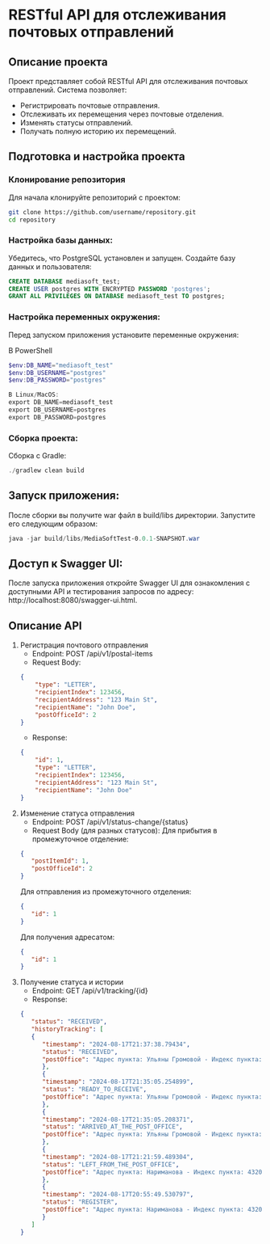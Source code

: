 # RESTful API для отслеживания почтовых отправлений

## Описание проекта

Проект представляет собой RESTful API для отслеживания почтовых отправлений. Система позволяет:
- Регистрировать почтовые отправления.
- Отслеживать их перемещения через почтовые отделения.
- Изменять статусы отправлений.
- Получать полную историю их перемещений.

## Подготовка и настройка проекта

### Клонирование репозитория

Для начала клонируйте репозиторий с проектом:

```bash
git clone https://github.com/username/repository.git
cd repository
```

### Настройка базы данных:
Убедитесь, что PostgreSQL установлен и запущен. Создайте базу данных и пользователя:
```sql
CREATE DATABASE mediasoft_test;
CREATE USER postgres WITH ENCRYPTED PASSWORD 'postgres';
GRANT ALL PRIVILEGES ON DATABASE mediasoft_test TO postgres;
```

### Настройка переменных окружения:
Перед запуском приложения установите переменные окружения:

В PowerShell
```powershell
$env:DB_NAME="mediasoft_test"
$env:DB_USERNAME="postgres"
$env:DB_PASSWORD="postgres"
```
```powershell
В Linux/MacOS:
export DB_NAME=mediasoft_test
export DB_USERNAME=postgres
export DB_PASSWORD=postgres
```

### Сборка проекта:
Сборка с Gradle: 
```powershell
./gradlew clean build
```
## Запуск приложения:
После сборки вы получите war файл в build/libs директории. Запустите его следующим образом:
```powershell
java -jar build/libs/MediaSoftTest-0.0.1-SNAPSHOT.war
```
## Доступ к Swagger UI:
После запуска приложения откройте Swagger UI для ознакомления с доступными API и тестирования запросов по адресу: http://localhost:8080/swagger-ui.html.

## Описание API
1. Регистрация почтового отправления
   - Endpoint: POST /api/v1/postal-items
   - Request Body:
   ```json
   {
       "type": "LETTER",
       "recipientIndex": 123456,
       "recipientAddress": "123 Main St",
       "recipientName": "John Doe",
       "postOfficeId": 2
   }
   ```
   - Response:
   ```json
   {
       "id": 1,
       "type": "LETTER",
       "recipientIndex": 123456,
       "recipientAddress": "123 Main St",
       "recipientName": "John Doe"
   }
   ```
2. Изменение статуса отправления
   - Endpoint: POST /api/v1/status-change/{status}
   - Request Body (для разных статусов):
   Для прибытия в промежуточное отделение:
   ```json
   {
      "postItemId": 1,
      "postOfficeId": 2
   }
   ```
   Для отправления из промежуточного отделения:
   ```json
   {
      "id": 1
   }
   ```
   Для получения адресатом:
   ```json
   {
      "id": 1
   }
   ```
3. Получение статуса и истории
   - Endpoint: GET /api/v1/tracking/{id}
   - Response:
   ```json
   {
      "status": "RECEIVED",
      "historyTracking": [
      {
         "timestamp": "2024-08-17T21:37:38.79434",
         "status": "RECEIVED",
         "postOffice": "Адрес пункта: Ульяны Громовой - Индекс пункта: 432027"
         },
         {
         "timestamp": "2024-08-17T21:35:05.254899",
         "status": "READY_TO_RECEIVE",
         "postOffice": "Адрес пункта: Ульяны Громовой - Индекс пункта: 432027"
         },
         {
         "timestamp": "2024-08-17T21:35:05.208371",
         "status": "ARRIVED_AT_THE_POST_OFFICE",
         "postOffice": "Адрес пункта: Ульяны Громовой - Индекс пункта: 432027"
         },
         {
         "timestamp": "2024-08-17T21:21:59.489304",
         "status": "LEFT_FROM_THE_POST_OFFICE",
         "postOffice": "Адрес пункта: Нариманова - Индекс пункта: 432030"
         },
         {
         "timestamp": "2024-08-17T20:55:49.530797",
         "status": "REGISTER",
         "postOffice": "Адрес пункта: Нариманова - Индекс пункта: 432030"
         }
      ]
   }
   ```
